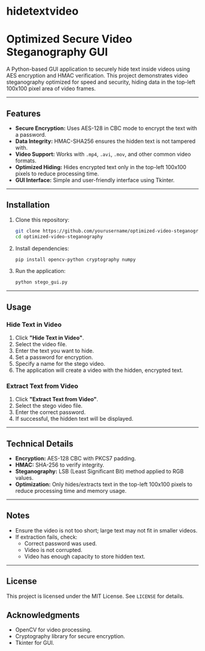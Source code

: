 # hidetextvideo
# Optimized Secure Video Steganography GUI

A Python-based GUI application to securely hide text inside videos using AES encryption and HMAC verification. This project demonstrates video steganography optimized for speed and security, hiding data in the top-left 100x100 pixel area of video frames.

---

## Features

- **Secure Encryption:** Uses AES-128 in CBC mode to encrypt the text with a password.
- **Data Integrity:** HMAC-SHA256 ensures the hidden text is not tampered with.
- **Video Support:** Works with `.mp4`, `.avi`, `.mov`, and other common video formats.
- **Optimized Hiding:** Hides encrypted text only in the top-left 100x100 pixels to reduce processing time.
- **GUI Interface:** Simple and user-friendly interface using Tkinter.

---

## Installation

1. Clone this repository:
    ```bash
    git clone https://github.com/yourusername/optimized-video-steganography.git
    cd optimized-video-steganography
    ```

2. Install dependencies:
    ```bash
    pip install opencv-python cryptography numpy
    ```

3. Run the application:
    ```bash
    python stego_gui.py
    ```

---

## Usage

### Hide Text in Video
1. Click **"Hide Text in Video"**.
2. Select the video file.
3. Enter the text you want to hide.
4. Set a password for encryption.
5. Specify a name for the stego video.
6. The application will create a video with the hidden, encrypted text.

### Extract Text from Video
1. Click **"Extract Text from Video"**.
2. Select the stego video file.
3. Enter the correct password.
4. If successful, the hidden text will be displayed.

---

## Technical Details

- **Encryption:** AES-128 CBC with PKCS7 padding.
- **HMAC:** SHA-256 to verify integrity.
- **Steganography:** LSB (Least Significant Bit) method applied to RGB values.
- **Optimization:** Only hides/extracts text in the top-left 100x100 pixels to reduce processing time and memory usage.

---

## Notes

- Ensure the video is not too short; large text may not fit in smaller videos.
- If extraction fails, check:
  - Correct password was used.
  - Video is not corrupted.
  - Video has enough capacity to store hidden text.

---

## License

This project is licensed under the MIT License. See `LICENSE` for details.



## Acknowledgments

- OpenCV for video processing.
- Cryptography library for secure encryption.
- Tkinter for GUI.


